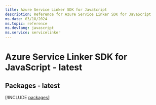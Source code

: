```yaml
---
title: Azure Service Linker SDK for JavaScript
description: Reference for Azure Service Linker SDK for JavaScript
ms.date: 03/18/2024
ms.topic: reference
ms.devlang: javascript
ms.service: servicelinker
---
```

# Azure Service Linker SDK for JavaScript - latest
## Packages - latest
[!INCLUDE [packages](service-linker-index.md)]